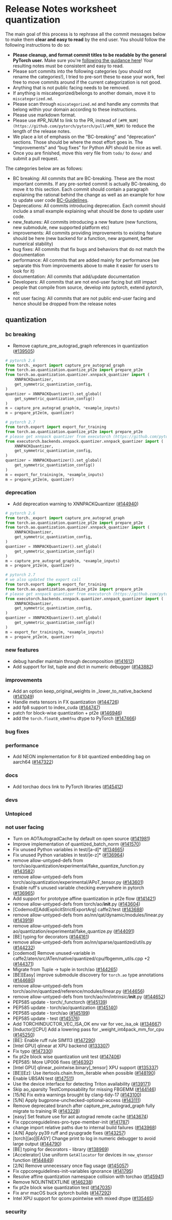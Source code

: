 
# Release Notes worksheet quantization

The main goal of this process is to rephrase all the commit messages below to make them **clear and easy to read** by the end user. You should follow the following instructions to do so:

* **Please cleanup, and format commit titles to be readable by the general PyTorch user.** Make sure you're [following the guidance here](https://docs.google.com/document/d/14OmgGBr1w6gl1VO47GGGdwrIaUNr92DFhQbY_NEk8mQ/edit)! Your resulting notes must be consistent and easy to read.
* Please sort commits into the following categories (you should not rename the categories!), I tried to pre-sort these to ease your work, feel free to move commits around if the current categorization is not good.
* Anything that is not public facing needs to be removed.
* If anything is miscategorized/belongs to another domain, move it to `miscategorized.md`.
* Please scan through `miscategorized.md` and handle any commits that belong within your domain according to these instructions.
* Please use markdown format.
* Please use #PR_NUM to link to the PR, instead of `[#PR_NUM](https://github.com/pytorch/pytorch/pull/#PR_NUM)` to reduce the length of the release notes.
* We place a lot of emphasis on the “BC-breaking” and “deprecation” sections. Those should be where the most effort goes in. The “improvements” and “bug fixes” for Python API should be nice as well.
* Once you are finished, move this very file from `todo/` to `done/` and submit a pull request.

The categories below are as follows:

* BC breaking: All commits that are BC-breaking. These are the most important commits. If any pre-sorted commit is actually BC-breaking, do move it to this section. Each commit should contain a paragraph explaining the rational behind the change as well as an example for how to update user code [BC-Guidelines](https://docs.google.com/document/d/14OmgGBr1w6gl1VO47GGGdwrIaUNr92DFhQbY_NEk8mQ/edit#heading=h.a9htwgvvec1m).
* Deprecations: All commits introducing deprecation. Each commit should include a small example explaining what should be done to update user code.
* new_features: All commits introducing a new feature (new functions, new submodule, new supported platform etc)
* improvements: All commits providing improvements to existing feature should be here (new backend for a function, new argument, better numerical stability)
* bug fixes: All commits that fix bugs and behaviors that do not match the documentation
* performance: All commits that are added mainly for performance (we separate this from improvements above to make it easier for users to look for it)
* documentation: All commits that add/update documentation
* Developers: All commits that are not end-user facing but still impact people that compile from source, develop into pytorch, extend pytorch, etc
* not user facing: All commits that are not public end-user facing and hence should be dropped from the release notes

## quantization
### bc breaking
- Remove capture_pre_autograd_graph references in quantization ([#139505](https://github.com/pytorch/pytorch/pull/139505))

```python
# pytorch 2.6
from torch._export import capture_pre_autograd_graph
from torch.ao.quantization.quantize_pt2e import prepare_pt2e
from torch.ao.quantization.quantizer.xnnpack_quantizer import (
    XNNPACKQuantizer,
    get_symmetric_quantization_config,
)
quantizer = XNNPACKQuantizer().set_global(
    get_symmetric_quantization_config()
)
m = capture_pre_autograd_graph(m, *example_inputs)
m = prepare_pt2e(m, quantizer)

# pytorch 2.7
from torch.export import export_for_training
from torch.ao.quantization.quantize_pt2e import prepare_pt2e
# please get xnnpack quantizer from executorch (https://github.com/pytorch/executorch/)
from executorch.backends.xnnpack.quantizer.xnnpack_quantizer import (
    XNNPACKQuantizer,
    get_symmetric_quantization_config,
)
quantizer = XNNPACKQuantizer().set_global(
    get_symmetric_quantization_config()
)
m = export_for_training(m, *example_inputs)
m = prepare_pt2e(m, quantizer)
```

### deprecation
- Add deprecation warning to XNNPACKQuantizer ([#144940](https://github.com/pytorch/pytorch/pull/144940))

```python
# pytorch 2.6
from torch._export import capture_pre_autograd_graph
from torch.ao.quantization.quantize_pt2e import prepare_pt2e
from torch.ao.quantization.quantizer.xnnpack_quantizer import (
    XNNPACKQuantizer,
    get_symmetric_quantization_config,
)
quantizer = XNNPACKQuantizer().set_global(
    get_symmetric_quantization_config()
)
m = capture_pre_autograd_graph(m, *example_inputs)
m = prepare_pt2e(m, quantizer)

# pytorch 2.7
# we also updated the export call
from torch.export import export_for_training
from torch.ao.quantization.quantize_pt2e import prepare_pt2e
# please get xnnpack quantizer from executorch (https://github.com/pytorch/executorch/)
from executorch.backends.xnnpack.quantizer.xnnpack_quantizer import (
    XNNPACKQuantizer,
    get_symmetric_quantization_config,
)
quantizer = XNNPACKQuantizer().set_global(
    get_symmetric_quantization_config()
)
m = export_for_training(m, *example_inputs)
m = prepare_pt2e(m, quantizer)
```


### new features
- debug handler maintain through decomposition ([#141612](https://github.com/pytorch/pytorch/pull/141612))
- Add support for list, tuple and dict in numeric debugger ([#143882](https://github.com/pytorch/pytorch/pull/143882))

### improvements
- Add an option keep_original_weights in _lower_to_native_backend ([#141049](https://github.com/pytorch/pytorch/pull/141049))
- Handle meta tensors in FX quantization ([#144726](https://github.com/pytorch/pytorch/pull/144726))
- add fp8 support to index_cuda ([#144747](https://github.com/pytorch/pytorch/pull/144747))
- patch for block-wise quantization + pt2e ([#146946](https://github.com/pytorch/pytorch/pull/146946))
- add the `torch.float8_e8m0fnu` dtype to PyTorch ([#147466](https://github.com/pytorch/pytorch/pull/147466))


### bug fixes
### performance
- Add NEON implementation for 8 bit quantized embedding bag on aarch64 ([#147322](https://github.com/pytorch/pytorch/pull/147322))
### docs
- Add torchao docs link to PyTorch libraries ([#145412](https://github.com/pytorch/pytorch/pull/145412))

### devs
### Untopiced


### not user facing
- Turn on AOTAutogradCache by default on open source ([#141981](https://github.com/pytorch/pytorch/pull/141981))
- Improve implementation of quantized_batch_norm ([#141570](https://github.com/pytorch/pytorch/pull/141570))
- Fix unused Python variables in test/[a-d]* ([#134665](https://github.com/pytorch/pytorch/pull/134665))
- Fix unused Python variables in test/[e-z]* ([#136964](https://github.com/pytorch/pytorch/pull/136964))
- remove allow-untyped-defs from torch/ao/quantization/experimental/fake_quantize_function.py ([#143582](https://github.com/pytorch/pytorch/pull/143582))
- remove allow-untyped-defs from torch/ao/quantization/experimental/APoT_tensor.py ([#143601](https://github.com/pytorch/pytorch/pull/143601))
- Enable ruff's unused variable checking everywhere in pytorch ([#136965](https://github.com/pytorch/pytorch/pull/136965))
- Add support for prototype affine quantization in pt2e flow ([#141421](https://github.com/pytorch/pytorch/pull/141421))
- remove allow-untyped-defs from torch/ao/__init__.py ([#143604](https://github.com/pytorch/pytorch/pull/143604))
- [Codemod][AddExplicitStrictExportArg] caffe2/test ([#143688](https://github.com/pytorch/pytorch/pull/143688))
- remove allow-untyped-defs from ao/nn/qat/dynamic/modules/linear.py ([#143919](https://github.com/pytorch/pytorch/pull/143919))
- remove allow-untyped-defs from ao/quantization/experimental/fake_quantize.py ([#144091](https://github.com/pytorch/pytorch/pull/144091))
- [BE] typing for decorators ([#144161](https://github.com/pytorch/pytorch/pull/144161))
- remove allow-untyped-defs from ao/nn/sparse/quantized/utils.py ([#144232](https://github.com/pytorch/pytorch/pull/144232))
- [codemod] Remove unused-variable in caffe2/aten/src/ATen/native/quantized/cpu/fbgemm_utils.cpp +2 ([#144371](https://github.com/pytorch/pytorch/pull/144371))
- Migrate from Tuple -> tuple in torch/ao ([#144265](https://github.com/pytorch/pytorch/pull/144265))
- [BE][Easy] improve submodule discovery for `torch.ao` type annotations ([#144680](https://github.com/pytorch/pytorch/pull/144680))
- remove allow-untyped-defs from torch/ao/nn/quantized/reference/modules/linear.py ([#144656](https://github.com/pytorch/pytorch/pull/144656))
- remove allow-untyped-defs from torch/ao/nn/intrinsic/__init__.py ([#144652](https://github.com/pytorch/pytorch/pull/144652))
- PEP585 update - torch/_functorch ([#145139](https://github.com/pytorch/pytorch/pull/145139))
- PEP585 update - torch/ao/quantization ([#145140](https://github.com/pytorch/pytorch/pull/145140))
- PEP585 update - torch/ao ([#145199](https://github.com/pytorch/pytorch/pull/145199))
- PEP585 update - test ([#145176](https://github.com/pytorch/pytorch/pull/145176))
- Add TORCHINDUCTOR_VEC_ISA_OK env var for vec_isa_ok ([#134667](https://github.com/pytorch/pytorch/pull/134667))
- [Inductor][CPU] Add a lowering pass for _weight_int4pack_mm_for_cpu ([#145250](https://github.com/pytorch/pytorch/pull/145250))
- [BE]: Enable ruff rule SIM113 ([#147290](https://github.com/pytorch/pytorch/pull/147290))
- [Intel GPU] qlinear at XPU backend ([#133307](https://github.com/pytorch/pytorch/pull/133307))
- Fix typo ([#147330](https://github.com/pytorch/pytorch/pull/147330))
- fix pt2e block wise quantization unit test ([#147406](https://github.com/pytorch/pytorch/pull/147406))
- PEP585: More UP006 fixes ([#146392](https://github.com/pytorch/pytorch/pull/146392))
- [Intel GPU] qlinear_pointwise.binary[_tensor] XPU support ([#135337](https://github.com/pytorch/pytorch/pull/135337))
- [BE][Ez]: Use itertools.chain.from_iterable when possible ([#148190](https://github.com/pytorch/pytorch/pull/148190))
- Enable UBSAN test ([#147511](https://github.com/pytorch/pytorch/pull/147511))
- Use the device interface for detecting Triton availability ([#139171](https://github.com/pytorch/pytorch/pull/139171))
- Skip ao_sparsity TestComposability for missing FBGEMM ([#144146](https://github.com/pytorch/pytorch/pull/144146))
- [15/N] Fix extra warnings brought by clang-tidy-17 ([#143100](https://github.com/pytorch/pytorch/pull/143100))
- [5/N] Apply bugprone-unchecked-optional-access  ([#143111](https://github.com/pytorch/pytorch/pull/143111))
- Remove deprecated branch after capture_pre_autograd_graph fully migrate to training IR ([#143228](https://github.com/pytorch/pytorch/pull/143228))
- [easy] Set feature use for aot autograd remote cache ([#143674](https://github.com/pytorch/pytorch/pull/143674))
- Fix cppcoreguidelines-pro-type-member-init ([#141787](https://github.com/pytorch/pytorch/pull/141787))
- change import relative paths due to internal build failures ([#143968](https://github.com/pytorch/pytorch/pull/143968))
- [4/N] Apply py39 ruff and pyupgrade fixes ([#143257](https://github.com/pytorch/pytorch/pull/143257))
- [torch][ao][EASY] Change print to log in numeric debugger to avoid large output ([#144790](https://github.com/pytorch/pytorch/pull/144790))
- [BE] typing for decorators - library ([#138969](https://github.com/pytorch/pytorch/pull/138969))
- [Accelerator] Use uniform `GetAllocator` for devices in `new_qtensor` function ([#144849](https://github.com/pytorch/pytorch/pull/144849))
- [2/N] Remove unnecessary once flag usage ([#145057](https://github.com/pytorch/pytorch/pull/145057))
- Fix cppcoreguidelines-init-variables ignorance ([#141795](https://github.com/pytorch/pytorch/pull/141795))
- Resolve affine quantization namespace collision with torchao ([#145941](https://github.com/pytorch/pytorch/pull/145941))
- Remove NOLINTNEXTLINE ([#146238](https://github.com/pytorch/pytorch/pull/146238))
- fix pt2e block wise quantization test ([#147035](https://github.com/pytorch/pytorch/pull/147035))
- Fix arvr macOS buck pytorch builds ([#147292](https://github.com/pytorch/pytorch/pull/147292))
- Intel XPU support for qconv.pointwise with mixed dtype ([#135465](https://github.com/pytorch/pytorch/pull/135465))

### security
